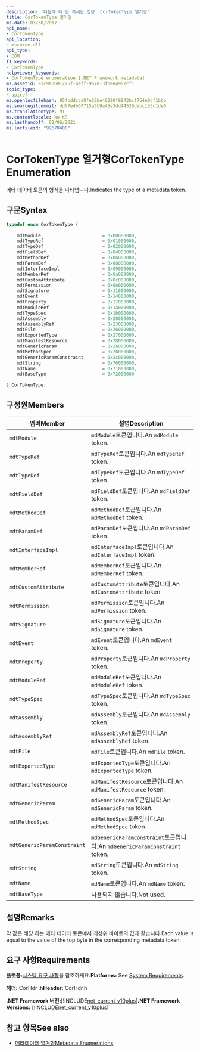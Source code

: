 ```yaml
---
description: '다음에 대 한 자세한 정보: CorTokenType 열거형'
title: CorTokenType 열거형
ms.date: 03/30/2017
api_name:
- CorTokenType
api_location:
- mscoree.dll
api_type:
- COM
f1_keywords:
- CorTokenType
helpviewer_keywords:
- CorTokenType enumeration [.NET Framework metadata]
ms.assetid: 93c9a369-225f-4eff-9b78-3fbee4902cf1
topic_type:
- apiref
ms.openlocfilehash: 954bddccd8fe20be46080f8843bcf754e0cf1bbb
ms.sourcegitcommit: ddf7edb67715a5b9a45e3dd44536dabc153c1de0
ms.translationtype: MT
ms.contentlocale: ko-KR
ms.lasthandoff: 02/06/2021
ms.locfileid: "99678408"
---
```

# <a name="cortokentype-enumeration"></a><span data-ttu-id="573e1-103">CorTokenType 열거형</span><span class="sxs-lookup"><span data-stu-id="573e1-103">CorTokenType Enumeration</span></span>

<span data-ttu-id="573e1-104">메타 데이터 토큰의 형식을 나타냅니다.</span><span class="sxs-lookup"><span data-stu-id="573e1-104">Indicates the type of a metadata token.</span></span>  
  
## <a name="syntax"></a><span data-ttu-id="573e1-105">구문</span><span class="sxs-lookup"><span data-stu-id="573e1-105">Syntax</span></span>  
  
```cpp  
typedef enum CorTokenType {  
  
    mdtModule                       = 0x00000000,  
    mdtTypeRef                      = 0x01000000,  
    mdtTypeDef                      = 0x02000000,  
    mdtFieldDef                     = 0x04000000,  
    mdtMethodDef                    = 0x06000000,  
    mdtParamDef                     = 0x08000000,  
    mdtInterfaceImpl                = 0x09000000,  
    mdtMemberRef                    = 0x0a000000,  
    mdtCustomAttribute              = 0x0c000000,  
    mdtPermission                   = 0x0e000000,  
    mdtSignature                    = 0x11000000,  
    mdtEvent                        = 0x14000000,  
    mdtProperty                     = 0x17000000,  
    mdtModuleRef                    = 0x1a000000,  
    mdtTypeSpec                     = 0x1b000000,  
    mdtAssembly                     = 0x20000000,  
    mdtAssemblyRef                  = 0x23000000,  
    mdtFile                         = 0x26000000,  
    mdtExportedType                 = 0x27000000,  
    mdtManifestResource             = 0x28000000,  
    mdtGenericParam                 = 0x2a000000,  
    mdtMethodSpec                   = 0x2b000000,  
    mdtGenericParamConstraint       = 0x2c000000,  
    mdtString                       = 0x70000000,  
    mdtName                         = 0x71000000,  
    mdtBaseType                     = 0x72000000  
  
} CorTokenType;  
```  
  
## <a name="members"></a><span data-ttu-id="573e1-106">구성원</span><span class="sxs-lookup"><span data-stu-id="573e1-106">Members</span></span>  
  
|<span data-ttu-id="573e1-107">멤버</span><span class="sxs-lookup"><span data-stu-id="573e1-107">Member</span></span>|<span data-ttu-id="573e1-108">설명</span><span class="sxs-lookup"><span data-stu-id="573e1-108">Description</span></span>|  
|------------|-----------------|  
|`mdtModule`|<span data-ttu-id="573e1-109">`mdModule`토큰입니다.</span><span class="sxs-lookup"><span data-stu-id="573e1-109">An `mdModule` token.</span></span>|  
|`mdtTypeRef`|<span data-ttu-id="573e1-110">`mdTypeRef`토큰입니다.</span><span class="sxs-lookup"><span data-stu-id="573e1-110">An `mdTypeRef` token.</span></span>|  
|`mdtTypeDef`|<span data-ttu-id="573e1-111">`mdTypeDef`토큰입니다.</span><span class="sxs-lookup"><span data-stu-id="573e1-111">An `mdTypeDef` token.</span></span>|  
|`mdtFieldDef`|<span data-ttu-id="573e1-112">`mdFieldDef`토큰입니다.</span><span class="sxs-lookup"><span data-stu-id="573e1-112">An `mdFieldDef` token.</span></span>|  
|`mdtMethodDef`|<span data-ttu-id="573e1-113">`mdMethodDef`토큰입니다.</span><span class="sxs-lookup"><span data-stu-id="573e1-113">An `mdMethodDef` token.</span></span>|  
|`mdtParamDef`|<span data-ttu-id="573e1-114">`mdParamDef`토큰입니다.</span><span class="sxs-lookup"><span data-stu-id="573e1-114">An `mdParamDef` token.</span></span>|  
|`mdtInterfaceImpl`|<span data-ttu-id="573e1-115">`mdInterfaceImpl`토큰입니다.</span><span class="sxs-lookup"><span data-stu-id="573e1-115">An `mdInterfaceImpl` token.</span></span>|  
|`mdtMemberRef`|<span data-ttu-id="573e1-116">`mdMemberRef`토큰입니다.</span><span class="sxs-lookup"><span data-stu-id="573e1-116">An `mdMemberRef` token.</span></span>|  
|`mdtCustomAttribute`|<span data-ttu-id="573e1-117">`mdCustomAttribute`토큰입니다.</span><span class="sxs-lookup"><span data-stu-id="573e1-117">An `mdCustomAttribute` token.</span></span>|  
|`mdtPermission`|<span data-ttu-id="573e1-118">`mdPermission`토큰입니다.</span><span class="sxs-lookup"><span data-stu-id="573e1-118">An `mdPermission` token.</span></span>|  
|`mdtSignature`|<span data-ttu-id="573e1-119">`mdSignature`토큰입니다.</span><span class="sxs-lookup"><span data-stu-id="573e1-119">An `mdSignature` token.</span></span>|  
|`mdtEvent`|<span data-ttu-id="573e1-120">`mdEvent`토큰입니다.</span><span class="sxs-lookup"><span data-stu-id="573e1-120">An `mdEvent` token.</span></span>|  
|`mdtProperty`|<span data-ttu-id="573e1-121">`mdProperty`토큰입니다.</span><span class="sxs-lookup"><span data-stu-id="573e1-121">An `mdProperty` token.</span></span>|  
|`mdtModuleRef`|<span data-ttu-id="573e1-122">`mdModuleRef`토큰입니다.</span><span class="sxs-lookup"><span data-stu-id="573e1-122">An `mdModuleRef` token.</span></span>|  
|`mdtTypeSpec`|<span data-ttu-id="573e1-123">`mdTypeSpec`토큰입니다.</span><span class="sxs-lookup"><span data-stu-id="573e1-123">An `mdTypeSpec` token.</span></span>|  
|`mdtAssembly`|<span data-ttu-id="573e1-124">`mdAssembly`토큰입니다.</span><span class="sxs-lookup"><span data-stu-id="573e1-124">An `mdAssembly` token.</span></span>|  
|`mdtAssemblyRef`|<span data-ttu-id="573e1-125">`mdAssemblyRef`토큰입니다.</span><span class="sxs-lookup"><span data-stu-id="573e1-125">An `mdAssemblyRef` token.</span></span>|  
|`mdtFile`|<span data-ttu-id="573e1-126">`mdFile`토큰입니다.</span><span class="sxs-lookup"><span data-stu-id="573e1-126">An `mdFile` token.</span></span>|  
|`mdtExportedType`|<span data-ttu-id="573e1-127">`mdExportedType`토큰입니다.</span><span class="sxs-lookup"><span data-stu-id="573e1-127">An `mdExportedType` token.</span></span>|  
|`mdtManifestResource`|<span data-ttu-id="573e1-128">`mdManifestResource`토큰입니다.</span><span class="sxs-lookup"><span data-stu-id="573e1-128">An `mdManifestResource` token.</span></span>|  
|`mdtGenericParam`|<span data-ttu-id="573e1-129">`mdGenericParam`토큰입니다.</span><span class="sxs-lookup"><span data-stu-id="573e1-129">An `mdGenericParam` token.</span></span>|  
|`mdtMethodSpec`|<span data-ttu-id="573e1-130">`mdMethodSpec`토큰입니다.</span><span class="sxs-lookup"><span data-stu-id="573e1-130">An `mdMethodSpec` token.</span></span>|  
|`mdtGenericParamConstraint`|<span data-ttu-id="573e1-131">`mdGenericParamConstraint`토큰입니다.</span><span class="sxs-lookup"><span data-stu-id="573e1-131">An `mdGenericParamConstraint` token.</span></span>|  
|`mdtString`|<span data-ttu-id="573e1-132">`mdString`토큰입니다.</span><span class="sxs-lookup"><span data-stu-id="573e1-132">An `mdString` token.</span></span>|  
|`mdtName`|<span data-ttu-id="573e1-133">`mdName`토큰입니다.</span><span class="sxs-lookup"><span data-stu-id="573e1-133">An `mdName` token.</span></span>|  
|`mdtBaseType`|<span data-ttu-id="573e1-134">사용되지 않습니다.</span><span class="sxs-lookup"><span data-stu-id="573e1-134">Not used.</span></span>|  
  
## <a name="remarks"></a><span data-ttu-id="573e1-135">설명</span><span class="sxs-lookup"><span data-stu-id="573e1-135">Remarks</span></span>  

 <span data-ttu-id="573e1-136">각 값은 해당 하는 메타 데이터 토큰에서 최상위 바이트의 값과 같습니다.</span><span class="sxs-lookup"><span data-stu-id="573e1-136">Each value is equal to the value of the top byte in the corresponding metadata token.</span></span>  
  
## <a name="requirements"></a><span data-ttu-id="573e1-137">요구 사항</span><span class="sxs-lookup"><span data-stu-id="573e1-137">Requirements</span></span>  

 <span data-ttu-id="573e1-138">**플랫폼:**[시스템 요구 사항](../../get-started/system-requirements.md)을 참조하세요.</span><span class="sxs-lookup"><span data-stu-id="573e1-138">**Platforms:** See [System Requirements](../../get-started/system-requirements.md).</span></span>  
  
 <span data-ttu-id="573e1-139">**헤더:** CorHdr .h</span><span class="sxs-lookup"><span data-stu-id="573e1-139">**Header:** CorHdr.h</span></span>  
  
 <span data-ttu-id="573e1-140">**.NET Framework 버전:**[!INCLUDE[net_current_v10plus](../../../../includes/net-current-v10plus-md.md)]</span><span class="sxs-lookup"><span data-stu-id="573e1-140">**.NET Framework Versions:** [!INCLUDE[net_current_v10plus](../../../../includes/net-current-v10plus-md.md)]</span></span>  
  
## <a name="see-also"></a><span data-ttu-id="573e1-141">참고 항목</span><span class="sxs-lookup"><span data-stu-id="573e1-141">See also</span></span>

- [<span data-ttu-id="573e1-142">메타데이터 열거형</span><span class="sxs-lookup"><span data-stu-id="573e1-142">Metadata Enumerations</span></span>](metadata-enumerations.md)
